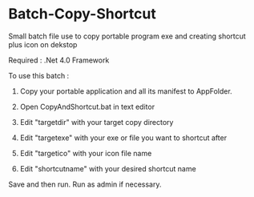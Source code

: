 # Batch-Copy-Shortcut
Small batch file use to copy portable program exe and creating shortcut plus icon on dekstop

Required : .Net 4.0 Framework

To use this batch :

1. Copy your portable application and all its manifest to AppFolder.

2. Open CopyAndShortcut.bat in text editor

3. Edit "targetdir" with your target copy directory

4. Edit "targetexe" with your exe or file you want to shortcut after

5. Edit "targetico" with your icon file name

6. Edit "shortcutname" with your desired shortcut name

Save and then run. Run as admin if necessary. 
